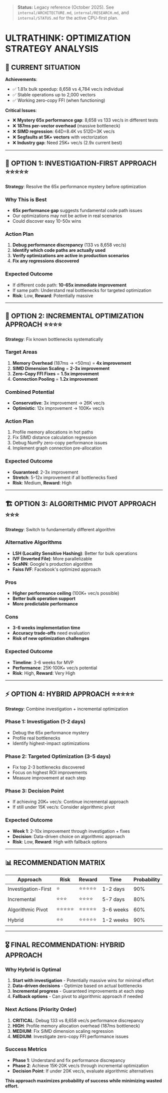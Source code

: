 > **Status:** Legacy reference (October 2025). See `internal/ARCHITECTURE.md`, `internal/RESEARCH.md`, and `internal/STATUS.md` for the active CPU-first plan.

# ULTRATHINK: OPTIMIZATION STRATEGY ANALYSIS

## 🎯 **CURRENT SITUATION**

**Achievements**:
- ✅ 1.81x bulk speedup: 8,658 vs 4,784 vec/s individual  
- ✅ Stable operations up to 2,000 vectors
- ✅ Working zero-copy FFI (when functioning)

**Critical Issues**:
- ❌ **Mystery 65x performance gap**: 8,658 vs 133 vec/s in different tests
- ❌ **187ms per-vector overhead** (massive bottleneck)  
- ❌ **SIMD regression**: 64D=8.4K vs 512D=3K vec/s
- ❌ **Segfaults at 5K+ vectors** with vectorization
- ❌ **Industry gap**: Need 25K+ vec/s (2.9x current best)

---

## 🚀 **OPTION 1: INVESTIGATION-FIRST APPROACH** ⭐️⭐️⭐️⭐️⭐️

**Strategy**: Resolve the 65x performance mystery before optimization

### Why This is Best
- **65x performance gap** suggests fundamental code path issues
- Our optimizations may not be active in real scenarios
- Could discover easy 10-50x wins

### Action Plan
1. **Debug performance discrepancy** (133 vs 8,658 vec/s)
2. **Identify which code paths are actually used**
3. **Verify optimizations are active in production scenarios**
4. **Fix any regressions discovered**

### Expected Outcome
- If different code path: **10-65x immediate improvement**
- If same path: Understand real bottlenecks for targeted optimization
- **Risk**: Low, **Reward**: Potentially massive

---

## 🔧 **OPTION 2: INCREMENTAL OPTIMIZATION APPROACH** ⭐️⭐️⭐️⭐️

**Strategy**: Fix known bottlenecks systematically

### Target Areas
1. **Memory Overhead** (187ms → <50ms) = **4x improvement**
2. **SIMD Dimension Scaling** = **2-3x improvement** 
3. **Zero-Copy FFI Fixes** = **1.5x improvement**
4. **Connection Pooling** = **1.2x improvement**

### Combined Potential
- **Conservative**: 3x improvement → 26K vec/s
- **Optimistic**: 12x improvement → 100K+ vec/s  

### Action Plan
1. Profile memory allocations in hot paths
2. Fix SIMD distance calculation regression  
3. Debug NumPy zero-copy performance issues
4. Implement graph connection pre-allocation

### Expected Outcome
- **Guaranteed**: 2-3x improvement
- **Stretch**: 5-12x improvement if all bottlenecks fixed
- **Risk**: Medium, **Reward**: High

---

## 🏗️ **OPTION 3: ALGORITHMIC PIVOT APPROACH** ⭐️⭐️⭐️

**Strategy**: Switch to fundamentally different algorithm

### Alternative Algorithms
- **LSH (Locality Sensitive Hashing)**: Better for bulk operations
- **IVF (Inverted File)**: More parallelizable  
- **ScaNN**: Google's production algorithm
- **Faiss IVF**: Facebook's optimized approach

### Pros
- **Higher performance ceiling** (100K+ vec/s possible)
- **Better bulk operation support**
- **More predictable performance**

### Cons
- **3-6 weeks implementation time**
- **Accuracy trade-offs** need evaluation
- **Risk of new optimization challenges**

### Expected Outcome
- **Timeline**: 3-6 weeks for MVP
- **Performance**: 25K-100K+ vec/s potential
- **Risk**: High, **Reward**: Very High

---

## ⚡ **OPTION 4: HYBRID APPROACH** ⭐️⭐️⭐️⭐️⭐️

**Strategy**: Combine investigation + incremental optimization

### Phase 1: Investigation (1-2 days)
- Debug the 65x performance mystery
- Profile real bottlenecks  
- Identify highest-impact optimizations

### Phase 2: Targeted Optimization (3-5 days)  
- Fix top 2-3 bottlenecks discovered
- Focus on highest ROI improvements
- Measure improvement at each step

### Phase 3: Decision Point
- If achieving 20K+ vec/s: Continue incremental approach
- If still under 15K vec/s: Consider algorithmic pivot

### Expected Outcome
- **Week 1**: 2-10x improvement through investigation + fixes
- **Decision**: Data-driven choice on algorithmic approach
- **Risk**: Low, **Reward**: High with fallback options

---

## 📊 **RECOMMENDATION MATRIX**

| Approach | Risk | Reward | Time | Probability |
|----------|------|---------|------|------------|
| Investigation-First | ⭐️ | ⭐️⭐️⭐️⭐️⭐️ | 1-2 days | 90% |
| Incremental | ⭐️⭐️⭐️ | ⭐️⭐️⭐️⭐️ | 5-7 days | 80% |
| Algorithmic Pivot | ⭐️⭐️⭐️⭐️⭐️ | ⭐️⭐️⭐️⭐️⭐️ | 3-6 weeks | 60% |
| Hybrid | ⭐️⭐️ | ⭐️⭐️⭐️⭐️⭐️ | 1-2 weeks | 90% |

---

## 🎖️ **FINAL RECOMMENDATION: HYBRID APPROACH**

### Why Hybrid is Optimal
1. **Start with investigation** - Potentially massive wins for minimal effort
2. **Data-driven decisions** - Optimize based on actual bottlenecks  
3. **Incremental progress** - Guaranteed improvements at each step
4. **Fallback options** - Can pivot to algorithmic approach if needed

### Next Actions (Priority Order)
1. **CRITICAL**: Debug 133 vs 8,658 vec/s performance discrepancy  
2. **HIGH**: Profile memory allocation overhead (187ms bottleneck)
3. **MEDIUM**: Fix SIMD dimension scaling regression
4. **MEDIUM**: Investigate zero-copy FFI performance issues

### Success Metrics
- **Phase 1**: Understand and fix performance discrepancy
- **Phase 2**: Achieve 15K-20K vec/s through incremental optimization  
- **Decision Point**: If under 20K vec/s, evaluate algorithmic alternatives

**This approach maximizes probability of success while minimizing wasted effort.**
